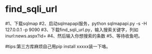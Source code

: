 # find_sqli_url

#1、下载sqlmap
#2、启动sqlmapapi服务，python sqlmapapi.py -s -H 127.0.0.1 -p 9090
#3、下载find_sqli_url.py，输入搜索关键字，列如inurl:news.aspx?id=
#4、然后输入你想搜索的条数
#5、等待收鱼吧。


#tips:第三方库麻烦自己用pip install xxxxx装一下咯。
